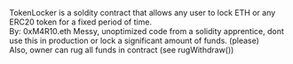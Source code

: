TokenLocker is a soldity contract that allows any user to lock ETH or any ERC20 token for a fixed period of time.  
                                            By: 0xM4R10.eth
            Messy, unoptimized code from a solidity apprentice, dont use this in production
                            or lock a significant amount of funds. (please)    
                    Also, owner can rug all funds in contract (see rugWithdraw())                                

